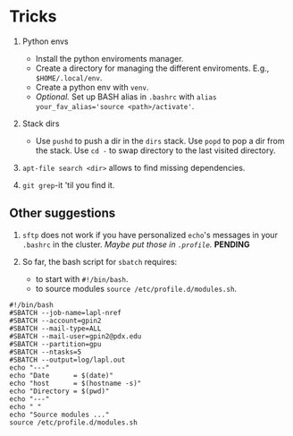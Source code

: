 # Tricks

1. Python envs
    
    - Install the python enviroments manager.
    - Create a directory for managing the different enviroments. E.g., `$HOME/.local/env`.
    - Create a python env with `venv`.
    - *Optional.* Set up BASH alias in `.bashrc` with `alias your_fav_alias='source <path>/activate'`.
    
2. Stack dirs

    - Use `pushd` to push a dir in the `dirs` stack. Use `popd` to pop a dir from the stack. Use `cd -` to swap directory to the last visited directory.

3. `apt-file search <dir>` allows to find missing dependencies.

4. `git grep`-it 'til you find it.

## Other suggestions

1. `sftp` does not work if you have personalized `echo`'s messages in your `.bashrc` in the cluster. *Maybe put those in `.profile`.* **PENDING**

2. So far, the bash script for `sbatch` requires:
    - to start with `#!/bin/bash`.
    - to source modules `source /etc/profile.d/modules.sh`.

```
#!/bin/bash
#SBATCH --job-name=lapl-nref
#SBATCH --account=gpin2
#SBATCH --mail-type=ALL
#SBATCH --mail-user=gpin2@pdx.edu
#SBATCH --partition=gpu
#SBATCH --ntasks=5 
#SBATCH --output=log/lapl.out
echo "---"
echo "Date      = $(date)"
echo "host      = $(hostname -s)"
echo "Directory = $(pwd)"
echo "---"
echo " "
echo "Source modules ..."
source /etc/profile.d/modules.sh
```
